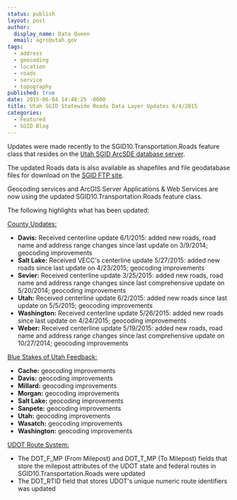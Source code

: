 ```yaml
---
status: publish
layout: post
author:
  display_name: Data Queen
  email: agrc@utah.gov
tags:
  - address
  - geocoding
  - location
  - roads
  - service
  - topography
published: true
date: 2015-06-04 14:48:25 -0600
title: Utah SGID Statewide Roads Data Layer Updates 6/4/2015
categories:
  - Featured
  - SGID Blog
---
```

<p>Updates were made recently to the SGID10.Transportation.Roads feature class that resides on the <a href="{{ "/sgid-database/" | prepend: site.baseurl }}">Utah SGID ArcSDE database server</a>.</p>
<p>The updated Roads data is also available as shapefiles and file geodatabase files for download on the <a href="ftp://ftp.agrc.utah.gov/UtahSGID_Vector/UTM12_NAD83/TRANSPORTATION/PackagedData/_Statewide/UtahRoadAndHighwaySystem/">SGID FTP site</a>.</p>
<p>Geocoding services and ArcGIS Server Applications & Web Services are now using the updated SGID10.Transportation.Roads feature class.</p>
<p>The following highlights what has been updated:</p>
<p><span style="text-decoration: underline;">County Updates:</span></p>
<ul>
<li><strong>Davis:</strong> Received centerline update 6/1/2015: added new roads, road name and address range changes since last update on 3/9/2014; geocoding improvements</li>
<li><strong>Salt Lake:</strong> Received VECC's centerline update 5/27/2015: added new roads since last update on 4/23/2015; geocoding improvements</li>
<li><strong>Sevier:</strong> Received centerline update 3/25/2015: added new roads, road name and address range changes since last comprehensive update on 5/20/2014; geocoding improvements</li>
<li><strong>Utah:</strong> Received centerline update 6/2/2015: added new roads since last update on 5/5/2015; geocoding improvements</li>
<li><strong>Washington:</strong> Received centerline update 5/26/2015: added new roads since last update on 4/24/2015; geocoding improvements</li>
<li><strong>Weber:</strong> Received centerline update 5/19/2015: added new roads, road name and address range changes since last comprehensive update on 10/27/2014; geocoding improvements </li>
</ul>
<p><span style="text-decoration: underline;">Blue Stakes of Utah Feedback:</span></p>
<ul>
<li><strong>Cache:</strong> geocoding improvements</li>
<li><strong>Davis:</strong> geocoding improvements</li>
<li><strong>Millard:</strong> geocoding improvements</li>
<li><strong>Morgan:</strong> geocoding improvements</li>
<li><strong>Salt Lake:</strong> geocoding improvements</li>
<li><strong>Sanpete:</strong> geocoding improvements</li>
<li><strong>Utah:</strong> geocoding improvements</li>
<li><strong>Wasatch:</strong> geocoding improvements</li>
<li><strong>Washington:</strong> geocoding improvements</li>
</ul>
<p><span style="text-decoration: underline;">UDOT Route System:</span></p>
<ul>
<li>The DOT_F_MP (From Milepost) and DOT_T_MP (To Milepost) fields that store the milepost attributes of the UDOT state and federal routes in SGID10.Transportation.Roads were updated</li>
<li>The DOT_RTID field that stores UDOT's unique numeric route identifiers was updated</li>
